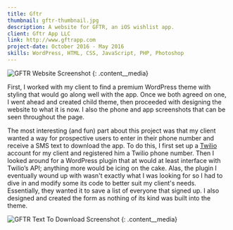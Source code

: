 ```yaml
---
title: Gftr
thumbnail: gftr-thumbnail.jpg
description: A website for GFTR, an iOS wishlist app.
client: Gftr App LLC
link: http://www.gftrapp.com
project-date: October 2016 - May 2016
skills: WordPress, HTML, CSS, JavaScript, PHP, Photoshop
---
```


![GFTR Website Screenshot](../img/gftr-1.jpg)
{: .content__media}

First, I worked with my client to find a premium WordPress theme with styling that would go along well with the app. Once we both agreed on one, I went ahead and created child theme, then proceeded with designing the website to what it is now. I also the phone and app screenshots that can be seen throughout the page.

The most interesting (and fun) part about this project was that my client wanted a way for prospective users to enter in their phone number and receive a SMS text to download the app. To do this, I first set up a [Twilio](http://www.twilio.com) account for my client and registered him a Twilio phone number. Then I looked around for a WordPress plugin that at would at least interface with Twilio’s API; anything more would be icing on the cake. Alas, the plugin I eventually wound up with wasn't exactly what I was looking for so I had to dive in and modify some its code to better suit my client's needs. Essentially, they wanted it to save a list of everyone that signed up. I also designed and created the form as nothing of its kind was built into the theme.

![GFTR Text To Download Screenshot](../img/gftr-2.jpg)
{: .content__media}
